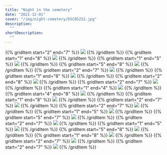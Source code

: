 ```yaml
---
title: "Night in the cemetery"
date: "2021-12-01"
cover: "/img/night-cemetery/DSC05252.jpg"
description:
  ""
shortDescription:
  ""
---
```


{{% gridItem start="2" end="7" %}}
![](/img/night-cemetery/DSC05124.jpg)
{{% /gridItem %}}
{{% gridItem start="1" end="8" %}}
![](/img/night-cemetery/DSC05137.jpg)
{{% /gridItem %}}
{{% gridItem start="1" end="5" %}}
![](/img/night-cemetery/DSC05134.jpg)
{{% /gridItem %}}
{{% gridItem start="5" end="8" %}}
![](/img/night-cemetery/DSC05159.jpg)
{{% /gridItem %}}
{{% gridItem start="2" end="7" %}}
![](/img/night-cemetery/DSC05145.jpg)
{{% /gridItem %}}
{{% gridItem start="1" end="8" %}}
![](/img/night-cemetery/DSC05251.jpg)
{{% /gridItem %}}
{{% gridItem start="2" end="8" %}}
![](/img/night-cemetery/DSC05190.jpg)
{{% /gridItem %}}
{{% gridItem start="2" end="7" %}}
![](/img/night-cemetery/DSC05151.jpg)
{{% /gridItem %}}
{{% gridItem start="1" end="4" %}}
![](/img/night-cemetery/DSC05162.jpg)
{{% /gridItem %}}
{{% gridItem start="4" end="8" %}}
![](/img/night-cemetery/DSC05203.jpg)
{{% /gridItem %}}
{{% gridItem start="1" end="8" %}}
![](/img/night-cemetery/DSC05260.jpg)
{{% /gridItem %}}
{{% gridItem start="2" end="7" %}}
![](/img/night-cemetery/DSC05352.jpg)
{{% /gridItem %}}
{{% gridItem start="2" end="7" %}}
![](/img/night-cemetery/DSC05252.jpg)
{{% /gridItem %}}
{{% gridItem start="1" end="5" %}}
![](/img/night-cemetery/DSC05254.jpg)
{{% /gridItem %}}
{{% gridItem start="5" end="7" %}}
![](/img/night-cemetery/DSC05309.jpg)
{{% /gridItem %}}
{{% gridItem start="2" end="7" %}}
![](/img/night-cemetery/DSC05310.jpg)
{{% /gridItem %}}
{{% gridItem start="1" end="5" %}}
![](/img/night-cemetery/DSC05321.jpg)
{{% /gridItem %}}
{{% gridItem start="5" end="8" %}}
![](/img/night-cemetery/DSC05350.jpg)
{{% /gridItem %}}
{{% gridItem start="1" end="8" %}}
![](/img/night-cemetery/DSC05381.jpg)
{{% /gridItem %}}
{{% gridItem start="2" end="7" %}}
![](/img/night-cemetery/DSC05401.jpg)
{{% /gridItem %}}
{{% gridItem start="2" end="7" %}}
![](/img/night-cemetery/DSC05408.jpg)
{{% /gridItem %}}

